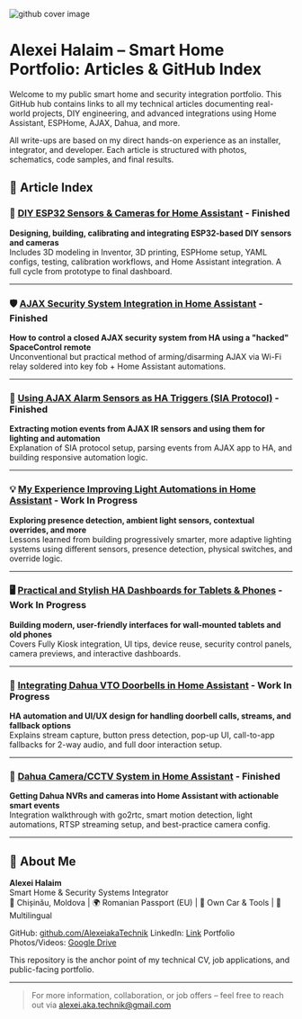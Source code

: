 ![github cover image](https://github.com/user-attachments/assets/2d648ddc-3134-4fe6-84f1-9daffb8bb30f)


# Alexei Halaim – Smart Home Portfolio: Articles & GitHub Index

Welcome to my public smart home and security integration portfolio. This GitHub hub contains links to all my technical articles documenting real-world projects, DIY engineering, and advanced integrations using Home Assistant, ESPHome, AJAX, Dahua, and more.

All write-ups are based on my direct hands-on experience as an installer, integrator, and developer. Each article is structured with photos, schematics, code samples, and final results.

## 📌 Article Index

### 🧪 [DIY ESP32 Sensors & Cameras for Home Assistant](https://github.com/AlexeiakaTechnik/DIY-esp32-esphome-homeassistant-sensors_cams) - Finished
**Designing, building, calibrating and integrating ESP32-based DIY sensors and cameras**  
Includes 3D modeling in Inventor, 3D printing, ESPHome setup, YAML configs, testing, calibration workflows, and Home Assistant integration. A full cycle from prototype to final dashboard.

---

### 🛡️ [AJAX Security System Integration in Home Assistant](https://github.com/AlexeiakaTechnik/AJAX_security-integration-in-Home_Assistant) - Finished
**How to control a closed AJAX security system from HA using a "hacked" SpaceControl remote**  
Unconventional but practical method of arming/disarming AJAX via Wi-Fi relay soldered into key fob + Home Assistant automations.

---

### 📡 [Using AJAX Alarm Sensors as HA Triggers (SIA Protocol)](https://github.com/AlexeiakaTechnik/Use-Ajax-Security-alarm-sensors-as-a-Automation-Triggers-in-Home-Assistant) - Finished
**Extracting motion events from AJAX IR sensors and using them for lighting and automation**  
Explanation of SIA protocol setup, parsing events from AJAX app to HA, and building responsive automation logic.

---

### 💡 [My Experience Improving Light Automations in Home Assistant](https://github.com/AlexeiakaTechnik/My-experience-of-improving-Light-Automations-in-Home-Assistant) - Work In Progress
**Exploring presence detection, ambient light sensors, contextual overrides, and more**  
Lessons learned from building progressively smarter, more adaptive lighting systems using different sensors, presence detection, physical switches, and override logic.

---

### 🖥️ [Practical and Stylish HA Dashboards for Tablets & Phones](https://github.com/AlexeiakaTechnik/Practial-and-stylish-Home-Assistant-Dashboards-for-Tablets-and-Mobile-Phones) - Work In Progress
**Building modern, user-friendly interfaces for wall-mounted tablets and old phones**  
Covers Fully Kiosk integration, UI tips, device reuse, security control panels, camera previews, and interactive dashboards.

---

### 🚪 [Integrating Dahua VTO Doorbells in Home Assistant](https://github.com/AlexeiakaTechnik/Integration-of-Dahua-VTOs-Doorbells-into-Home-Assistant-and-creating-UI-for-it) - Work In Progress
**HA automation and UI/UX design for handling doorbell calls, streams, and fallback options**  
Explains stream capture, button press detection, pop-up UI, call-to-app fallbacks for 2-way audio, and full door interaction setup.

---

### 🎥 [Dahua Camera/CCTV System in Home Assistant](https://github.com/AlexeiakaTechnik/Integrating-Dahua-Cameras-CCTV-System-in-Home-Assistant) - Finished
**Getting Dahua NVRs and cameras into Home Assistant with actionable smart events**  
Integration walkthrough with go2rtc, smart motion detection, light automations, RTSP streaming setup, and best-practice camera config.

---

## 💼 About Me
**Alexei Halaim**  
Smart Home & Security Systems Integrator  
📍 Chișinău, Moldova | 🌍 Romanian Passport (EU) | 🚗 Own Car & Tools | 💬 Multilingual  

GitHub: [github.com/AlexeiakaTechnik](https://github.com/AlexeiakaTechnik)
LinkedIn: [Link](https://www.linkedin.com/in/alexei-halaim-b62326172?lipi=urn%3Ali%3Apage%3Ad_flagship3_profile_view_base_contact_details%3B6ZO0z%2FNmSX%2BKfpzKbW93Dg%3D%3D)
Portfolio Photos/Videos: [Google Drive](https://drive.google.com/drive/folders/1B0h1R6o8KGoRNpjO1Q4JvHz6IWTyOoRs?usp=drive_link)

This repository is the anchor point of my technical CV, job applications, and public-facing portfolio.

---

> For more information, collaboration, or job offers – feel free to reach out via [alexei.aka.technik@gmail.com](mailto:alexei.aka.technik@gmail.com)
